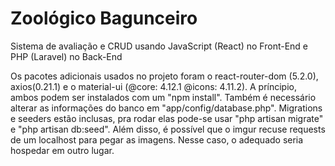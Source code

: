 # Zoológico Bagunceiro

Sistema de avaliação e CRUD usando JavaScript (React) no Front-End e PHP (Laravel) no Back-End

Os pacotes adicionais usados no projeto foram o react-router-dom (5.2.0), axios(0.21.1) e o material-ui (@core: 4.12.1 @icons: 4.11.2). A príncipio, ambos podem ser instalados com um "npm install".
Também é necessário alterar as informações do banco em "app/config/database.php".
Migrations e seeders estão inclusas, pra rodar elas pode-se usar "php artisan migrate" e "php artisan db:seed".
Além disso, é possível que o imgur recuse requests de um localhost para pegar as imagens. Nesse caso, o adequado seria hospedar em outro lugar.
